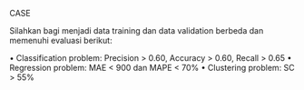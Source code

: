 CASE

Silahkan bagi menjadi data training dan data validation berbeda dan memenuhi evaluasi berikut:

• Classification problem: Precision > 0.60, Accuracy > 0.60, Recall > 0.65
• Regression problem: MAE < 900 dan MAPE < 70%
• Clustering problem: SC > 55%
